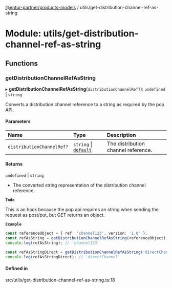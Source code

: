 [@entur-partner/products-models](../README.md) / utils/get-distribution-channel-ref-as-string

# Module: utils/get-distribution-channel-ref-as-string

## Functions

### getDistributionChannelRefAsString

▸ **getDistributionChannelRefAsString**(`distributionChannelRef?`): `undefined` \| `string`

Converts a distribution channel reference to a string as required by the pop API.

#### Parameters

| Name | Type | Description |
| :------ | :------ | :------ |
| `distributionChannelRef?` | `string` \| [`default`](../classes/models_Reference.default.md) | The distribution channel reference. |

#### Returns

`undefined` \| `string`

- The converted string representation of the distribution channel reference.

**`Todo`**

This is an hack because the pop api requires an string when sending the request as post/put, but GET returns an object.

**`Example`**

```ts
const referenceObject = { ref: 'channel123', version: '1.0' };
const refAsString = getDistributionChannelRefAsString(referenceObject);
console.log(refAsString); // 'channel123'

const refAsStringDirect = getDistributionChannelRefAsString('directChannel');
console.log(refAsStringDirect); // 'directChannel'
```

#### Defined in

src/utils/get-distribution-channel-ref-as-string.ts:18

